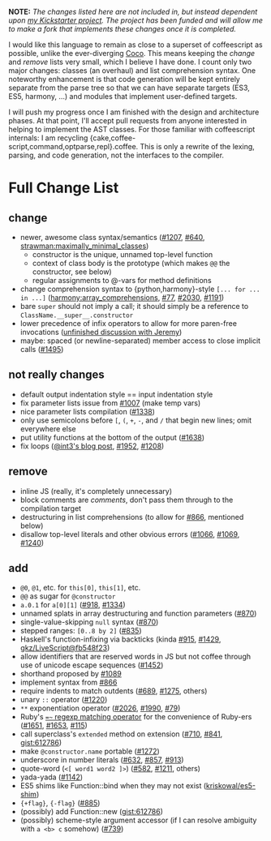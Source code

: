 **NOTE:** <em>The changes listed here are not included in, but instead
dependent upon [my Kickstarter project](http://www.kickstarter.com/projects/1182995593/make-a-better-coffeescript-compiler).
The project has been funded and will allow me to make a fork that implements
these changes once it is completed.</em>

I would like this language to remain as close to a superset of coffeescript as
possible, unlike the ever-diverging [Coco](https://github.com/satyr/coco). This
means keeping the *change* and *remove* lists very small, which I believe I
have done. I count only two major changes: classes (an overhaul) and list
comprehension syntax.  One noteworthy enhancement is that code generation will
be kept entirely separate from the parse tree so that we can have separate
targets (ES3, ES5, harmony, ...) and modules that implement user-defined
targets.

I will push my progress once I am finished with the design and architecture
phases. At that point, I'll accept pull requests from anyone interested in
helping to implement the AST classes. For those familiar with coffeescript
internals: I am recycling {cake,coffee-script,command,optparse,repl}.coffee.
This is only a rewrite of the lexing, parsing, and code generation, not the
interfaces to the compiler.

# Full Change List

## change
* newer, awesome class syntax/semantics ([#1207](https://github.com/jashkenas/coffee-script/issues/1207), [#640](https://github.com/jashkenas/coffee-script/issues/640#issuecomment-376129), [strawman:maximally_minimal_classes](http://wiki.ecmascript.org/doku.php?id=strawman:maximally_minimal_classes))
  * constructor is the unique, unnamed top-level function
  * context of class body is the prototype (which makes `@@` the constructor, see below)
  * regular assignments to @-vars for method definitions
* change comprehension syntax to {python,harmony}-style `[... for ... in ...]` ([harmony:array_comprehensions](http://wiki.ecmascript.org/doku.php?id=harmony:array_comprehensions), [#77](https://github.com/jashkenas/coffee-script/issues/77), [#2030](https://github.com/jashkenas/coffee-script/issues/2030), [#1191](https://github.com/jashkenas/coffee-script/issues/1191))
* bare `super` should not imply a call; it should simply be a reference to `ClassName.__super__.constructor`
* lower precedence of infix operators to allow for more paren-free invocations ([unfinished discussion with Jeremy](http://irclogger.com/.coffeescript/2012-04-04#1333551786))
* maybe: spaced (or newline-separated) member access to close implicit calls ([#1495](https://github.com/jashkenas/coffee-script/issues/1495))

## not really changes
* default output indentation style == input indentation style
* fix parameter lists issue from [#1007](https://github.com/jashkenas/coffee-script/issues/1007) (make temp vars)
* nice parameter lists compilation ([#1338](https://github.com/jashkenas/coffee-script/issues/1338))
* only use semicolons before `[`, `(`, `+`, `-`, and `/` that begin new lines; omit everywhere else
* put utility functions at the bottom of the output ([#1638](https://github.com/jashkenas/coffee-script/issues/1638))
* fix loops ([@int3's blog post](http://discontinuously.com/2012/05/iteration-in-coffeescript/), [#1952](https://github.com/jashkenas/coffee-script/issues/1952), [#1208](https://github.com/jashkenas/coffee-script/issues/1208))

## remove
- inline JS (really, it's completely unnecessary)
- block comments are *comments*, don't pass them through to the compilation target
- destructuring in list comprehensions (to allow for [#866](https://github.com/jashkenas/coffee-script/issues/866), mentioned below)
- disallow top-level literals and other obvious errors ([#1066](https://github.com/jashkenas/coffee-script/issues/1066), [#1069](https://github.com/jashkenas/coffee-script/issues/1069), [#1240](https://github.com/jashkenas/coffee-script/issues/1240))

## add
+ `@0`, `@1`, etc. for `this[0]`, `this[1]`, etc.
+ `@@` as sugar for `@constructor`
+ `a.0.1` for `a[0][1]` ([#918](https://github.com/jashkenas/coffee-script/issues/918), [#1334](https://github.com/jashkenas/coffee-script/issues/1334))
+ unnamed splats in array destructuring and function parameters ([#870](https://github.com/jashkenas/coffee-script/issues/870))
+ single-value-skipping `null` syntax ([#870](https://github.com/jashkenas/coffee-script/issues/870))
+ stepped ranges: `[0..8 by 2]` ([#835](https://github.com/jashkenas/coffee-script/issues/835))
+ Haskell's function-infixing via backticks (kinda [#915](https://github.com/jashkenas/coffee-script/issues/915), [#1429](https://github.com/jashkenas/coffee-script/issues/1429), [gkz/LiveScript@fb548f23](https://github.com/gkz/LiveScript/commit/fb548f23df6273c4fc6ca4359cd8e1ee93ce42a1))
+ allow identifiers that are reserved words in JS but not coffee through use of unicode escape sequences ([#1452](https://github.com/jashkenas/coffee-script/issues/1452))
+ shorthand proposed by [#1089](https://github.com/jashkenas/coffee-script/issues/1089)
+ implement syntax from [#866](https://github.com/jashkenas/coffee-script/issues/866)
+ require indents to match outdents ([#689](https://github.com/jashkenas/coffee-script/issues/689), [#1275](https://github.com/jashkenas/coffee-script/issues/1275), others)
+ unary `::` operator ([#1220](https://github.com/jashkenas/coffee-script/issues/1220))
+ `**` exponentiation operator ([#2026](https://github.com/jashkenas/coffee-script/issues/2026), [#1990](https://github.com/jashkenas/coffee-script/issues/1990), [#79](https://github.com/jashkenas/coffee-script/issues/79))
+ Ruby's [`=~` regexp matching operator](http://ruby-doc.org/core/String.html#method-i-3D-7E) for the convenience of Ruby-ers ([#1651](https://github.com/jashkenas/coffee-script/issues/1651), [#1653](https://github.com/jashkenas/coffee-script/issues/1653), [#115](https://github.com/jashkenas/coffee-script/issues/115))
+ call superclass's `extended` method on extension ([#710](https://github.com/jashkenas/coffee-script/issues/710), [#841](https://github.com/jashkenas/coffee-script/issues/841#issuecomment-1300193), [gist:612786](https://gist.github.com/612786))
+ make `@constructor.name` portable ([#1272](https://github.com/jashkenas/coffee-script/pull/1272))
+ underscore in number literals ([#632](https://github.com/jashkenas/coffee-script/issues/632), [#857](https://github.com/jashkenas/coffee-script/issues/857), [#913](https://github.com/jashkenas/coffee-script/issues/913))
+ quote-word (`<[ word1 word2 ]>`) ([#582](https://github.com/jashkenas/coffee-script/issues/582), [#1211](https://github.com/jashkenas/coffee-script/issues/1211), others)
+ yada-yada ([#1142](https://github.com/jashkenas/coffee-script/issues/1142))
+ ES5 shims like Function::bind when they may not exist ([kriskowal/es5-shim](https://github.com/kriskowal/es5-shim))
+ `{+flag}`, `{-flag}` ([#885](https://github.com/jashkenas/coffee-script/issues/885))
+ (possibly) add Function::new ([gist:612786](https://gist.github.com/612786))
+ (possibly) scheme-style argument accessor (if I can resolve ambiguity with `a <b> c` somehow) ([#739](https://github.com/jashkenas/coffee-script/issues/739))
